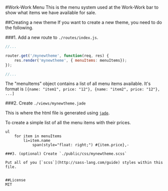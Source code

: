 #Work-Work Menu
This is the menu system used at the Work-Work bar to show what items we have available for sale.

##Creating a new theme
If you want to create a new theme, you need to do the following. 

###1. Add a new route to `./routes/index.js`.

```javascript
//...

router.get('/mynewtheme', function(req, res) {
	res.render('mynewtheme', { menuItems: menuItems}); 
});

//...

```

The "menuItems" object contains a list of all menu items available. It's format is `[{name: "item1", price: "12"}, {name: "item2", price: "12"}, ...]`

###2. Create `./views/mynewtheme.jade`

This is where the html file is generated using [`jade`](http://jade-lang.com/).

To create a simple list of all the menu items with their prices.

```
ul
	for item in menuItems
		li=item.name
			span(style="float: right;") #{item.price},-

###3. (optional) Create `./public/css/mynewtheme.scss`

Put all of you [`scss`](http://sass-lang.com/guide) styles within this file.


##License
MIT